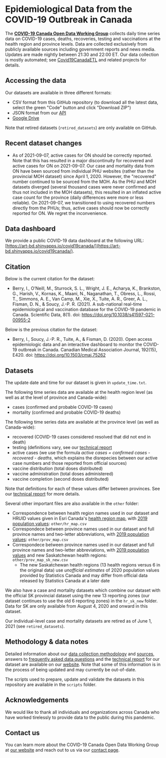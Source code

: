 # Epidemiological Data from the COVID-19 Outbreak in Canada

The [**COVID-19 Canada Open Data Working Group**](https://opencovid.ca/) collects daily time series data on COVID-19 cases, deaths, recoveries, testing and vaccinations at the health region and province levels. Data are collected exclusively from publicly available sources including government reports and news media. Updates are made nightly between 21:30 and 22:00 ET. Our data collection is mostly automated; see [Covid19CanadaETL](https://github.com/ccodwg/Covid19CanadaETL)  and related projects for details.

## Accessing the data

Our datasets are available in three different formats:

* CSV format from this GitHub repository (to download all the latest data, select the green "Code" button and click "Download ZIP")
* JSON format from our [API](https://opencovid.ca/api/)
* [Google Drive](https://drive.google.com/drive/folders/1He6mPAbolgh7jtsq1zu6LpLQKz34n_nP)

Note that retired datasets (`retired_datasets`) are only available on GitHub.

## Recent dataset changes

* As of 2021-09-07, active cases for ON should be correctly reported. Note that this has resulted in a major discontinuity for recovered and active cases for ON on 2021-09-07. Our case and mortality data from ON have been sourced from individual PHU websites (rather than the provincial MOH dataset) since April 1, 2020. However, the "recovered" number continued to be sourced from the MOH. As the PHU and MOH datasets diverged (several thousand cases were never confirmed and thus not included in the MOH datasets), this resulted in an inflated active case count for the province (daily differences were more or less reliable). On 2021-09-07, we transitioned to using recovered numbers directly from the PHUs; thus, active cases should now be correctly reported for ON. We regret the inconvenience.

## Data dashboard

We provide a public COVID-19 data dashboard at the following URL: [https://art-bd.shinyapps.io/covid19canada/](https://art-bd.shinyapps.io/covid19canada/).

## Citation

Below is the current citation for the dataset:

* Berry, I., O’Neill, M., Sturrock, S. L., Wright, J. E., Acharya, K., Brankston, G., Harish, V., Kornas, K., Maani, N., Naganathan, T., Obress, L., Rossi, T., Simmons, A. E., Van Camp, M., Xie, X., Tuite, A. R., Greer, A. L., Fisman, D. N., & Soucy, J.-P. R. (2021). A sub-national real-time epidemiological and vaccination database for the COVID-19 pandemic in Canada. Scientific Data, 8(1). doi: https://doi.org/10.1038/s41597-021-00955-2

Below is the previous citation for the dataset:

* Berry, I., Soucy, J.-P. R., Tuite, A., & Fisman, D. (2020). Open access epidemiologic data and an interactive dashboard to monitor the COVID-19 outbreak in Canada. Canadian Medical Association Journal, 192(15), E420. doi: https://doi.org/10.1503/cmaj.75262

## Datasets

The update date and time for our dataset is given in `update_time.txt`.

The following time series data are available at the health region level (as well as at the level of province and Canada-wide):

* cases (confirmed and probable COVID-19 cases)
* mortality (confirmed and probable COVID-19 deaths)

The following time series data are available at the province level (as well as Canada-wide):

* recovered (COVID-19 cases considered resolved that did not end in death)
* testing (definitions vary, see our [technical report](https://opencovid.ca/work/technical-report/)
* active cases (we use the formula *active cases = confirmed cases - recovered - deaths*, which explains the disrepecies between our active case numbers and those reported from official sources)
* vaccine distribution (total doses distributed)
* vaccine administration (total doses administered)
* vaccine completion (second doses distributed)

Note that definitions for each of these values differ between provinces. See our [technical report](https://opencovid.ca/work/technical-report/) for more details.

Several other important files are also available in the `other` folder:

* Correspondence between health region names used in our dataset and HRUID values given in Esri Canada's [health region map](https://resources-covid19canada.hub.arcgis.com/datasets/regionalhealthboundaries-1), with [2019 population values](https://www150.statcan.gc.ca/t1/tbl1/en/cv.action?pid=1710013401): `other/hr_map.csv`
* Correspondece between province names used in our dataset and full province names and two-letter abbreviations, with [2019 population values](https://www150.statcan.gc.ca/t1/tbl1/en/cv.action?pid=1710013401): `other/prov_map.csv`
* Correspondece between province names used in our dataset and full province names and two-letter abbreviations, with [2019 population values](https://www150.statcan.gc.ca/t1/tbl1/en/cv.action?pid=1710013401) and new Saskatchewan health regions: `other/prov_map_sk_new.csv`
    * The new Saskatchewan health regions (13 health regions versus 6 in the original data) use *unofficial estimates* of 2020 population values provided by Statistics Canada and may differ from official data released by Statistics Canada at a later date

We also have a case and mortality datasets which combine our dataset with the official SK provincial dataset using the new 13 reporting zones (our dataset continues to use the old 6 reporting zones) in the `hr_sk_new` folder. Data for SK are only available from August 4, 2020 and onward in this dataset.

Our individual-level case and mortality datasets are retired as of June 1, 2021 (see `retired_datasets`).

## Methodology & data notes

Detailed information about our [data collection methodology](https://opencovid.ca/work/dataset/) and [sources](https://opencovid.ca/work/data-sources/), answers to [frequently asked data questions](https://opencovid.ca/work/data-faq/) and the [technical report](https://opencovid.ca/work/technical-report/) for our dataset are available on our [website](https://opencovid.ca/). Note that some of this information is in the process of being updated and may currently be out-of-date.

The scripts used to prepare, update and validate the datasets in this repository are available in the `scripts` folder.

## Acknowledgements

We would like to thank all individuals and organizations across Canada who have worked tirelessly to provide data to the public during this pandemic.

## Contact us

You can learn more about the COVID-19 Canada Open Data Working Group at [our website](https://opencovid.ca/) and reach out to us via our [contact page](https://opencovid.ca/contact-us/).
